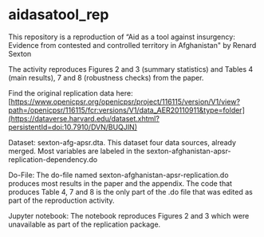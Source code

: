# aidasatool_rep

This repository is a reproduction of “Aid as a tool against insurgency: Evidence from contested and controlled territory in Afghanistan" by Renard Sexton

The activity reproduces Figures 2 and 3 (summary statistics) and Tables 4 (main results), 7 and 8 (robustness checks) from the paper.

Find the original replication data here: [https://www.openicpsr.org/openicpsr/project/116115/version/V1/view?path=/openicpsr/116115/fcr:versions/V1/data_AER20110911&type=folder](https://dataverse.harvard.edu/dataset.xhtml?persistentId=doi:10.7910/DVN/BUQJIN)

Dataset: sexton-afg-apsr.dta. This dataset four data sources, already merged. Most variables are labeled in the sexton-afghanistan-apsr-replication-dependency.do

Do-File: The do-file named sexton-afghanistan-apsr-replication.do produces most results in the paper and the appendix. The code that produces Table 4, 7 and 8 is the only part of the .do file that was edited as part of the reproduction activity.

Jupyter notebook: The notebook reproduces Figures 2 and 3 which were unavailable as part of the replication package.
